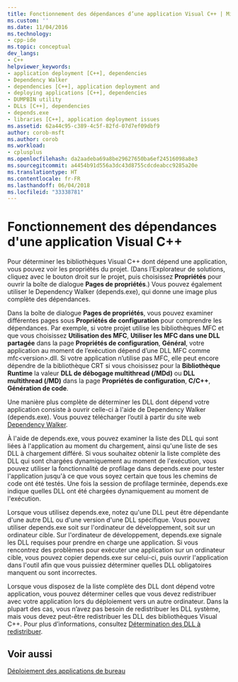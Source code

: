 ```yaml
---
title: Fonctionnement des dépendances d’une application Visual C++ | Microsoft Docs
ms.custom: ''
ms.date: 11/04/2016
ms.technology:
- cpp-ide
ms.topic: conceptual
dev_langs:
- C++
helpviewer_keywords:
- application deployment [C++], dependencies
- Dependency Walker
- dependencies [C++], application deployment and
- deploying applications [C++], dependencies
- DUMPBIN utility
- DLLs [C++], dependencies
- depends.exe
- libraries [C++], application deployment issues
ms.assetid: 62a44c95-c389-4c5f-82fd-07d7ef09dbf9
author: corob-msft
ms.author: corob
ms.workload:
- cplusplus
ms.openlocfilehash: da2aadeba69a8be29627650ba6ef24516098a8e3
ms.sourcegitcommit: a4454b91d556a3dc43d8755cdcdeabcc9285a20e
ms.translationtype: HT
ms.contentlocale: fr-FR
ms.lasthandoff: 06/04/2018
ms.locfileid: "33338781"
---
```

# <a name="understanding-the-dependencies-of-a-visual-c-application"></a>Fonctionnement des dépendances d'une application Visual C++
Pour déterminer les bibliothèques Visual C++ dont dépend une application, vous pouvez voir les propriétés du projet. (Dans l’Explorateur de solutions, cliquez avec le bouton droit sur le projet, puis choisissez **Propriétés** pour ouvrir la boîte de dialogue **Pages de propriétés**.) Vous pouvez également utiliser le Dependency Walker (depends.exe), qui donne une image plus complète des dépendances.  
  
 Dans la boîte de dialogue **Pages de propriétés**, vous pouvez examiner différentes pages sous **Propriétés de configuration** pour comprendre les dépendances. Par exemple, si votre projet utilise les bibliothèques MFC et que vous choisissez **Utilisation des MFC**, **Utiliser les MFC dans une DLL partagée** dans la page **Propriétés de configuration**, **Général**, votre application au moment de l’exécution dépend d’une DLL MFC comme mfc\<version>.dll. Si votre application n’utilise pas MFC, elle peut encore dépendre de la bibliothèque CRT si vous choisissez pour la **Bibliothèque Runtime** la valeur **DLL de débogage multithread (/MDd)** ou **DLL multithread (/MD)** dans la page **Propriétés de configuration**, **C/C++**, **Génération de code**.  
  
 Une manière plus complète de déterminer les DLL dont dépend votre application consiste à ouvrir celle-ci à l'aide de Dependency Walker (depends.exe). Vous pouvez télécharger l’outil à partir du site web [Dependency Walker](http://go.microsoft.com/fwlink/p/?LinkId=132640).  
  
 À l'aide de depends.exe, vous pouvez examiner la liste des DLL qui sont liées à l'application au moment du chargement, ainsi qu'une liste de ses DLL à chargement différé. Si vous souhaitez obtenir la liste complète des DLL qui sont chargées dynamiquement au moment de l'exécution, vous pouvez utiliser la fonctionnalité de profilage dans depends.exe pour tester l'application jusqu'à ce que vous soyez certain que tous les chemins de code ont été testés. Une fois la session de profilage terminée, depends.exe indique quelles DLL ont été chargées dynamiquement au moment de l'exécution.  
  
 Lorsque vous utilisez depends.exe, notez qu'une DLL peut être dépendante d'une autre DLL ou d'une version d'une DLL spécifique. Vous pouvez utiliser depends.exe soit sur l'ordinateur de développement, soit sur un ordinateur cible. Sur l'ordinateur de développement, depends.exe signale les DLL requises pour prendre en charge une application. Si vous rencontrez des problèmes pour exécuter une application sur un ordinateur cible, vous pouvez copier depends.exe sur celui-ci, puis ouvrir l'application dans l'outil afin que vous puissiez déterminer quelles DLL obligatoires manquent ou sont incorrectes.  
  
 Lorsque vous disposez de la liste complète des DLL dont dépend votre application, vous pouvez déterminer celles que vous devez redistribuer avec votre application lors du déploiement vers un autre ordinateur. Dans la plupart des cas, vous n’avez pas besoin de redistribuer les DLL système, mais vous devez peut-être redistribuer les DLL des bibliothèques Visual C++. Pour plus d’informations, consultez [Détermination des DLL à redistribuer](../ide/determining-which-dlls-to-redistribute.md).  
  
## <a name="see-also"></a>Voir aussi  
 [Déploiement des applications de bureau](../ide/deploying-native-desktop-applications-visual-cpp.md)